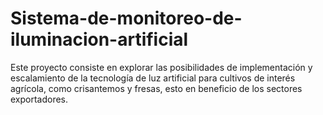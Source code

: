 # Sistema-de-monitoreo-de-iluminacion-artificial
Este proyecto consiste en explorar las posibilidades de implementación y escalamiento de la tecnología de luz artificial para cultivos de interés agrícola, como crisantemos y fresas, esto en beneficio de los sectores exportadores.
